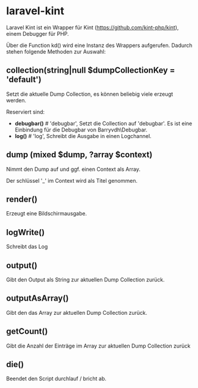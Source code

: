 # laravel-kint

Laravel Kint ist ein Wrapper für Kint (https://github.com/kint-php/kint), einem Debugger für PHP.

Über die Function kd() wird eine Instanz des Wrappers aufgerufen.
Dadurch stehen folgende Methoden zur Auswahl:

## collection(string|null $dumpCollectionKey = 'default')

Setzt die aktuelle Dump Collection, es können beliebig viele erzeugt werden.

Reserviert sind:

- **debugbar()** # 'debugbar', Setzt die Collection auf 'debugbar'. Es ist eine Einbindung für die Debugbar von
  Barryvdh\Debugbar.
- **log()** # 'log', Schreibt die Ausgabe in einen Logchannel.

## dump (mixed $dump, ?array $context)

Nimmt den Dump auf und ggf. einen Context als Array.

Der schlüssel '_' im Context wird als Titel genommen.

## render()

Erzeugt eine Bildschirmausgabe.

## logWrite()

Schreibt das Log

## output()

Gibt den Output als String zur aktuellen Dump Collection zurück.

## outputAsArray()

Gibt den das Array zur aktuellen Dump Collection zurück.

## getCount()

Gibt die Anzahl der Einträge im Array zur aktuellen Dump Collection zurück

## die()

Beendet den Script durchlauf / bricht ab.